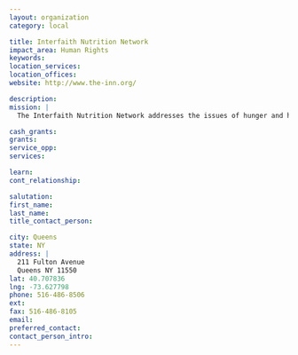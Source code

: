 ```yaml
---
layout: organization
category: local

title: Interfaith Nutrition Network
impact_area: Human Rights
keywords: 
location_services: 
location_offices: 
website: http://www.the-inn.org/

description: 
mission: |
  The Interfaith Nutrition Network addresses the issues of hunger and homelessness on Long Island by providing food, shelter, long-term housing and supportive services in a dignified and respectful manner for those who seek our help. We are a not-for-profit, volunteer-based organization with a dedicated staff, a broad base of community support and a commitment to educate the public about these issues.

cash_grants: 
grants: 
service_opp: 
services: 

learn: 
cont_relationship: 

salutation: 
first_name: 
last_name: 
title_contact_person: 

city: Queens
state: NY
address: |
  211 Fulton Avenue     
  Queens NY 11550
lat: 40.707836
lng: -73.627798
phone: 516-486-8506
ext: 
fax: 516-486-8105
email: 
preferred_contact: 
contact_person_intro: 
---
```

